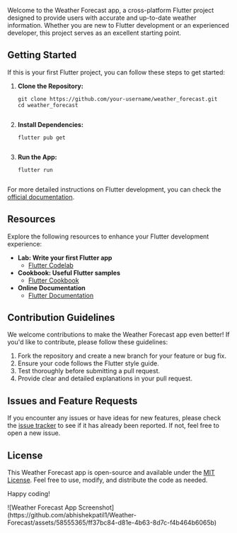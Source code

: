 <!-- Weather Forecast App -->

<p>Welcome to the Weather Forecast app, a cross-platform Flutter project designed to provide users with accurate and up-to-date weather information. Whether you are new to Flutter development or an experienced developer, this project serves as an excellent starting point.</p>

<h2>Getting Started</h2>

<p>If this is your first Flutter project, you can follow these steps to get started:</p>

<ol>
  <li><strong>Clone the Repository:</strong></li>
  <pre><code>git clone https://github.com/your-username/weather_forecast.git
cd weather_forecast
  </code></pre>

  <li><strong>Install Dependencies:</strong></li>
  <pre><code>flutter pub get
  </code></pre>

  <li><strong>Run the App:</strong></li>
  <pre><code>flutter run
  </code></pre>
</ol>

<p>For more detailed instructions on Flutter development, you can check the <a href="https://docs.flutter.dev/">official documentation</a>.</p>

<h2>Resources</h2>

<p>Explore the following resources to enhance your Flutter development experience:</p>

<ul>
  <li><strong>Lab: Write your first Flutter app</strong>
    <ul>
      <li><a href="https://docs.flutter.dev/get-started/codelab">Flutter Codelab</a></li>
    </ul>
  </li>

  <li><strong>Cookbook: Useful Flutter samples</strong>
    <ul>
      <li><a href="https://docs.flutter.dev/cookbook">Flutter Cookbook</a></li>
    </ul>
  </li>

  <li><strong>Online Documentation</strong>
    <ul>
      <li><a href="https://docs.flutter.dev/">Flutter Documentation</a></li>
    </ul>
  </li>
</ul>

<h2>Contribution Guidelines</h2>

<p>We welcome contributions to make the Weather Forecast app even better! If you'd like to contribute, please follow these guidelines:</p>

<ol>
  <li>Fork the repository and create a new branch for your feature or bug fix.</li>
  <li>Ensure your code follows the Flutter style guide.</li>
  <li>Test thoroughly before submitting a pull request.</li>
  <li>Provide clear and detailed explanations in your pull request.</li>
</ol>

<h2>Issues and Feature Requests</h2>

<p>If you encounter any issues or have ideas for new features, please check the <a href="https://github.com/your-username/weather_forecast/issues">issue tracker</a> to see if it has already been reported. If not, feel free to open a new issue.</p>

<h2>License</h2>

<p>This Weather Forecast app is open-source and available under the <a href="LICENSE">MIT License</a>. Feel free to use, modify, and distribute the code as needed.</p>

<p>Happy coding!</p>
![Weather Forecast App Screenshot](https://github.com/abhishekpatil1/Weather-Forecast/assets/58555365/ff37bc84-d81e-4b63-8d7c-f4b464b6065b)

